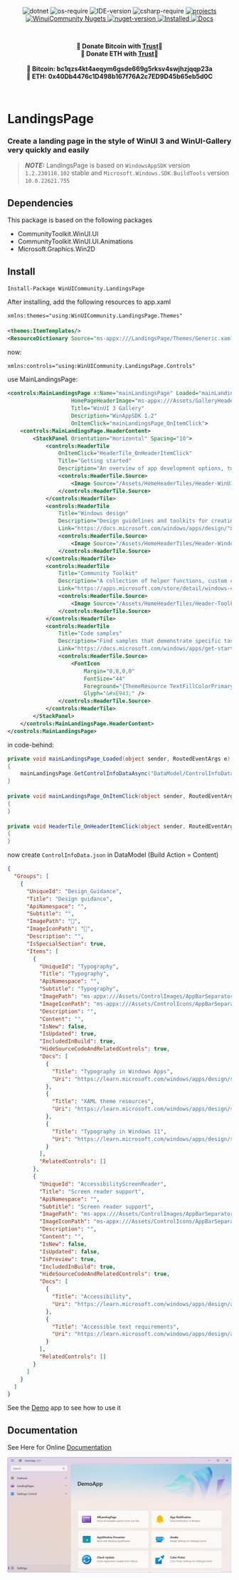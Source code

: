 ﻿<p align="center">
    <img alt="dotnet" src="https://img.shields.io/badge/.net-%3E=6.0-brightgreen"/>
    <img alt="os-require" src="https://img.shields.io/badge/OS-%3E%3D%20Windows%2010%20Build%201809-orange"/>
    <img alt="IDE-version" src="https://img.shields.io/badge/IDE-vs2022-red"/>
    <img alt="csharp-require" src="https://img.shields.io/badge/CSharp-Latest-yellow"/>
    <a href="https://github.com/WinUICommunity">
        <img alt="projects" src="https://img.shields.io/badge/WinUICommunity-Projects-green"></img>
    </a> 
    <a href="https://www.nuget.org/profiles/WinUICommunity">
        <img alt="WinuiCommunity Nugets" src="https://img.shields.io/badge/WinUICommunity-Nugets-green"></img>
    </a> 
    <a href="https://www.nuget.org/packages/WinUICommunity.LandingsPage">
        <img alt="nuget-version" src="https://img.shields.io/nuget/v/WinUICommunity.LandingsPage.svg"></img>
    </a> 
    <a href="https://www.nuget.org/packages/WinUICommunity.LandingsPage">
        <img alt="Installed" src="https://img.shields.io/nuget/dt/WinUICommunity.LandingsPage?color=brightgreen&label=Installs"></img>
    </a> 
    <a href="https://ghost1372.github.io/winUICommunity/">
        <img alt="Docs" src="https://img.shields.io/badge/Document-Here-critical"></img>
    </a> 
</p>

<br>
<p align="center">
	<b>🙌 Donate Bitcoin with <a href="https://link.trustwallet.com/send?coin=0&address=bc1qzs4kt4aeqym6gsde669g5rksv4swjhzjqqp23a">Trust</a>🙌</b><br>
	<b>🙌 Donate ETH with <a href="https://link.trustwallet.com/send?coin=60&address=0x40Db4476c1D498b167f76A2c7ED9D45b65eb5d0C">Trust</a>🙌</b><br><br>
	<b>🙌 Bitcoin: bc1qzs4kt4aeqym6gsde669g5rksv4swjhzjqqp23a<br></b>
	<b>🙌 ETH: 0x40Db4476c1D498b167f76A2c7ED9D45b65eb5d0C</b>
</p>
<br>

# LandingsPage
 
### Create a landing page in the style of WinUI 3 and WinUI-Gallery very quickly and easily

> **_NOTE:_** LandingsPage is based on `WindowsAppSDK` version `1.2.230118.102` stable and `Microsoft.Windows.SDK.BuildTools` version `10.0.22621.755`

## Dependencies

This package is based on the following packages

- CommunityToolkit.WinUI.UI
- CommunityToolkit.WinUI.UI.Animations
- Microsoft.Graphics.Win2D

## Install
```
Install-Package WinUICommunity.LandingsPage
```

After installing, add the following resources to app.xaml

```xml
xmlns:themes="using:WinUICommunity.LandingsPage.Themes"

<themes:ItemTemplates/>
<ResourceDictionary Source="ms-appx:///LandingsPage/Themes/Generic.xaml"/>
```

now:

```xml
xmlns:controls="using:WinUICommunity.LandingsPage.Controls"
```

use MainLandingsPage:

```xml
<controls:MainLandingsPage x:Name="mainLandingsPage" Loaded="mainLandingsPage_Loaded"
                    HomePageHeaderImage="ms-appx:///Assets/GalleryHeaderImage.png"
                    Title="WinUI 3 Gallery"
                    Description="WinAppSDK 1.2"
                    OnItemClick="mainLandingsPage_OnItemClick">
    <controls:MainLandingsPage.HeaderContent>
        <StackPanel Orientation="Horizontal" Spacing="10">
            <controls:HeaderTile
                OnItemClick="HeaderTile_OnHeaderItemClick"
                Title="Getting started"
                Description="An overview of app development options, tools, and samples.">
                <controls:HeaderTile.Source>
                    <Image Source="/Assets/HomeHeaderTiles/Header-WinUIGallery.png" />
                </controls:HeaderTile.Source>
            </controls:HeaderTile>
            <controls:HeaderTile
                Title="Windows design"
                Description="Design guidelines and toolkits for creating native app experiences."
                Link="https://docs.microsoft.com/windows/apps/design/">
                <controls:HeaderTile.Source>
                    <Image Source="/Assets/HomeHeaderTiles/Header-WindowsDesign.png" />
                </controls:HeaderTile.Source>
            </controls:HeaderTile>
            <controls:HeaderTile
                Title="Community Toolkit"
                Description="A collection of helper functions, custom controls, and app services."
                Link="https://apps.microsoft.com/store/detail/windows-community-toolkit-sample-app/9NBLGGH4TLCQ">
                <controls:HeaderTile.Source>
                    <Image Source="/Assets/HomeHeaderTiles/Header-Toolkit.png" />
                </controls:HeaderTile.Source>
            </controls:HeaderTile>
            <controls:HeaderTile
                Title="Code samples"
                Description="Find samples that demonstrate specific tasks, features, and APIs."
                Link="https://docs.microsoft.com/windows/apps/get-started/samples">
                <controls:HeaderTile.Source>
                    <FontIcon
                        Margin="0,8,0,0"
                        FontSize="44"
                        Foreground="{ThemeResource TextFillColorPrimaryBrush}"
                        Glyph="&#xE943;" />
                </controls:HeaderTile.Source>
            </controls:HeaderTile>
        </StackPanel>
    </controls:MainLandingsPage.HeaderContent>
</controls:MainLandingsPage>
```

in code-behind:
```cs
private void mainLandingsPage_Loaded(object sender, RoutedEventArgs e)
{
    mainLandingsPage.GetControlInfoDataAsync("DataModel/ControlInfoData.json");
}

private void mainLandingsPage_OnItemClick(object sender, RoutedEventArgs e)
{
}

private void HeaderTile_OnHeaderItemClick(object sender, RoutedEventArgs e)
{
}
```

now create `ControlInfoData.json` in DataModel (Build Action = Content)

```json
{
  "Groups": [
    {
      "UniqueId": "Design_Guidance",
      "Title": "Design guidance",
      "ApiNamespace": "",
      "Subtitle": "",
      "ImagePath": "",
      "ImageIconPath": "",
      "Description": "",
      "IsSpecialSection": true,
      "Items": [
        {
          "UniqueId": "Typography",
          "Title": "Typography",
          "ApiNamespace": "",
          "Subtitle": "Typography",
          "ImagePath": "ms-appx:///Assets/ControlImages/AppBarSeparator.png",
          "ImageIconPath": "ms-appx:///Assets/ControlIcons/AppBarSeparatorIcon.png",
          "Description": "",
          "Content": "",
          "IsNew": false,
          "IsUpdated": true,
          "IncludedInBuild": true,
          "HideSourceCodeAndRelatedControls": true,
          "Docs": [
            {
              "Title": "Typography in Windows Apps",
              "Uri": "https://learn.microsoft.com/windows/apps/design/style/typography"
            },
            {
              "Title": "XAML theme resources",
              "Uri": "https://learn.microsoft.com/windows/apps/design/style/xaml-theme-resources#the-xaml-type-ramp"
            },
            {
              "Title": "Typography in Windows 11",
              "Uri": "https://learn.microsoft.com/windows/apps/design/signature-experiences/typography"
            }
          ],
          "RelatedControls": []
        },
        {
          "UniqueId": "AccessibilityScreenReader",
          "Title": "Screen reader support",
          "ApiNamespace": "",
          "Subtitle": "Screen reader support",
          "ImagePath": "ms-appx:///Assets/ControlImages/AppBarSeparator.png",
          "ImageIconPath": "ms-appx:///Assets/ControlIcons/AppBarSeparatorIcon.png",
          "Description": "",
          "Content": "",
          "IsNew": false,
          "IsUpdated": false,
          "IsPreview": true,
          "IncludedInBuild": true,
          "HideSourceCodeAndRelatedControls": true,
          "Docs": [
            {
              "Title": "Accessibility",
              "Uri": "https://learn.microsoft.com/windows/apps/design/accessibility/accessibility"
            },
            {
              "Title": "Accessible text requirements",
              "Uri": "https://learn.microsoft.com/windows/apps/design/accessibility/accessible-text-requirements"
            }
          ],
          "RelatedControls": []
        }
      ]
    }
  ]
}
```

See the [Demo](https://github.com/winUICommunity/DemoApp) app to see how to use it

## Documentation

See Here for Online [Documentation](https://ghost1372.github.io/winUICommunity/)

![LandingsPage](https://raw.githubusercontent.com/ghost1372/Resources/main/LandingsPage/0.png)
